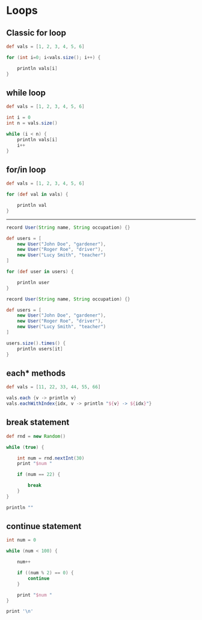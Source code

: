 # Loops

## Classic for loop

```groovy
def vals = [1, 2, 3, 4, 5, 6]

for (int i=0; i<vals.size(); i++) {

    println vals[i]
}
```

## while loop

```groovy
def vals = [1, 2, 3, 4, 5, 6]

int i = 0
int n = vals.size()

while (i < n) {
    println vals[i]
    i++
}
```

## for/in loop

```groovy
def vals = [1, 2, 3, 4, 5, 6]

for (def val in vals) {

    println val
}
```
---

```groovy
record User(String name, String occupation) {}

def users = [
    new User("John Doe", "gardener"), 
    new User("Roger Roe", "driver"),
    new User("Lucy Smith", "teacher")
]

for (def user in users) {

    println user
}
```

```groovy
record User(String name, String occupation) {}

def users = [
    new User("John Doe", "gardener"), 
    new User("Roger Roe", "driver"),
    new User("Lucy Smith", "teacher")
]

users.size().times() {
    println users[it]
}
```


## each* methods

```groovy
def vals = [11, 22, 33, 44, 55, 66]

vals.each {v -> println v}
vals.eachWithIndex{idx, v -> println "${v} -> ${idx}"}
```

## break statement

```groovy
def rnd = new Random()

while (true) {

    int num = rnd.nextInt(30)
    print "$num "

    if (num == 22) {

        break
    }
}

println ""
```

## continue statement

```groovy
int num = 0

while (num < 100) {

    num++

    if ((num % 2) == 0) {
        continue
    }

    print "$num "
}

print '\n'
```
